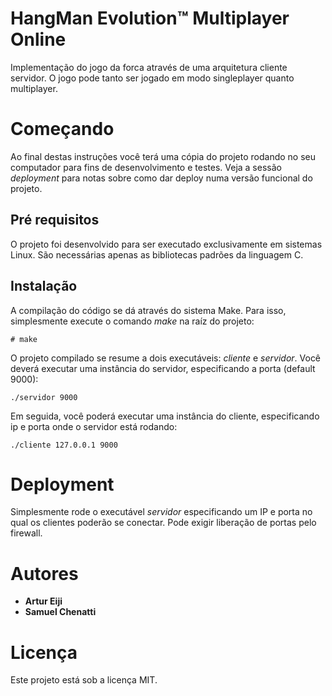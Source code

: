 # HangMan Evolution™ Multiplayer Online

Implementação do jogo da forca através de uma arquitetura cliente servidor. O jogo pode tanto ser jogado em modo singleplayer quanto multiplayer.

# Começando

Ao final destas instruções você terá uma cópia do projeto rodando no seu computador para fins de desenvolvimento e testes. Veja a sessão _deployment_ para notas sobre como dar deploy numa versão funcional do projeto.

## Pré requisitos

O projeto foi desenvolvido para ser executado exclusivamente em sistemas Linux.
São necessárias apenas as bibliotecas padrões da linguagem C.

## Instalação

A compilação do código se dá através do sistema Make.
Para isso, simplesmente execute o comando _make_ na raíz do projeto:

```
# make
```

O projeto compilado se resume a dois executáveis: _cliente_ e _servidor_.
Você deverá executar uma instância do servidor, especificando a porta (default 9000):

```
./servidor 9000
```

Em seguida, você poderá executar uma instância do cliente, especificando ip e porta onde o servidor está rodando:

```
./cliente 127.0.0.1 9000
```

# Deployment

Simplesmente rode o executável _servidor_ especificando um IP e porta no qual os clientes poderão se conectar.
Pode exigir liberação de portas pelo firewall.


# Autores

 - **Artur Eiji**
 - **Samuel Chenatti**

# Licença

Este projeto está sob a licença MIT.
